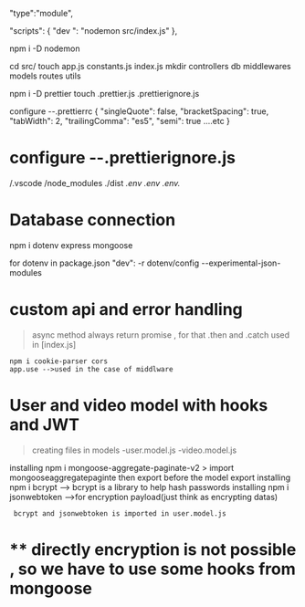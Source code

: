 "type":"module",

"scripts": {
"dev ": "nodemon src/index.js"
},

npm i -D nodemon


cd src/
touch app.js constants.js index.js
mkdir controllers db middlewares models routes utils

npm i -D prettier
touch .prettier.js .prettierignore.js
 
 configure --.prettierrc
 {
    "singleQuote": false,
    "bracketSpacing": true,
    "tabWidth": 2,
    "trailingComma": "es5",
    "semi": true
    ....etc
}
  

# configure --.prettierignore.js
/.vscode
/node_modules
./dist
*.env
.env
.env.*



# Database connection
 npm i dotenv express  mongoose
 
for dotenv 
 in package.json "dev": -r dotenv/config --experimental-json-modules


# custom api and error handling
  > async method always return promise , for that .then and .catch used in [index.js]

    npm i cookie-parser cors
    app.use -->used in the case of middlware    


 <!--creating asyncHandler in utils folder  -->
 <!-- creating ApiError in utils folder -->

 
 # User and video model with hooks and JWT
  > creating files in models
        -user.model.js
        -video.model.js

   installing npm i mongoose-aggregate-paginate-v2
     > import mongooseaggregatepaginte
     then export before the model export
   installing npm i bcrypt
      --> bcrypt is a library to help hash passwords
   installing npm i jsonwebtoken
     -->for encryption payload(just think as encrypting datas)
     

     bcrypt and jsonwebtoken is imported in user.model.js
     
# ** directly encryption is not possible , so we have to use some hooks from mongoose

   